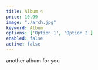 ```yaml
---
title: Album 4
price: 10.99
image: "./arch.jpg"
keyword: Album
options: ['Option 1', 'Option 2']
enabled: false
active: false
---
```

another album for you
